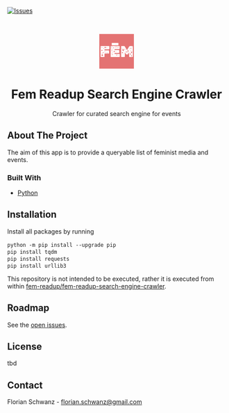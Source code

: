 [![Issues](https://img.shields.io/github/issues/fem-readup/fem-readup-search-engine-crawler)](https://github.com/fem-readup/fem-readup-search-engine-crawler/issues)

<br />
<p align="center">
  <a href="https://github.com/fem-readup/fem-readup-search-engine-crawler">
    <img src="./logo.png" alt="Logo" width="80" height="80">
  </a>

  <h1 align="center">Fem Readup Search Engine Crawler</h1>

  <p align="center">
    Crawler for curated search engine for events
  </p>
</p>

## About The Project

The aim of this app is to provide a queryable list of feminist media and events.

### Built With

* [Python](https://www.python.org/)

## Installation

Install all packages by running

```
python -m pip install --upgrade pip
pip install tqdm
pip install requests
pip install urllib3
```

This repository is not intended to be executed, rather it is executed from within [fem-readup/fem-readup-search-engine-crawler](https://github.com/fem-readup/fem-readup-search-engine-crawler).

## Roadmap

See the [open issues](https://github.com/fem-readup/fem-readup-search-engine-crawler/issues).

## License

tbd

## Contact

Florian Schwanz - florian.schwanz@gmail.com
